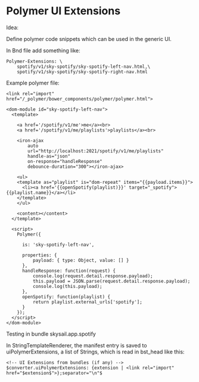 # Polymer UI Extensions

Idea:

Define polymer code snippets which can be used in the generic UI.

In Bnd file add something like:

```
Polymer-Extensions: \
    spotify/v1/sky-spotify/sky-spotify-left-nav.html,\
    spotify/v1/sky-spotify/sky-spotify-right-nav.html
```

Example polymer file:

```
<link rel="import" href="/_polymer/bower_components/polymer/polymer.html">

<dom-module id="sky-spotify-left-nav">
  <template>

    <a href='/spotify/v1/me'>me</a><br>
    <a href='/spotify/v1/me/playlists'>playlists</a><br>

    <iron-ajax
        auto
        url="http://localhost:2021/spotify/v1/me/playlists"
        handle-as="json"
        on-response="handleResponse"
        debounce-duration="300"></iron-ajax>

    <ul>    
    <template as="playlist" is="dom-repeat" items="{{payload.items}}">
      <li><a href='{{openSpotify(playlist)}}' target="_spotify">{{playlist.name}}</a></li>
    </template>
    </ul>

    <content></content>    
  </template>

  <script>
    Polymer({

      is: 'sky-spotify-left-nav',

      properties: {
          payload: { type: Object, value: [] }
      },
      handleResponse: function(request) {
          console.log(request.detail.response.payload);
          this.payload = JSON.parse(request.detail.response.payload);
          console.log(this.payload);
      },
      openSpotify: function(playlist) {
          return playlist.external_urls['spotify'];
      }
    });
  </script>
</dom-module>
```

Testing in bundle skysail.app.spotify

In StringTemplateRenderer, the manifest entry is saved to uiPolymerExtensions, a list of Strings, which is read in bst\_head like this:

```
<!-- UI Extensions from bundles (if any) -->
$converter.uiPolymerExtensions: {extension | <link rel="import" href="$extension$">};separator="\n"$

```



